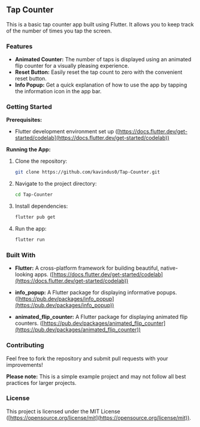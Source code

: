 ## Tap Counter

This is a basic tap counter app built using Flutter. It allows you to keep track of the number of times you tap the screen. 

### Features

* **Animated Counter:** The number of taps is displayed using an animated flip counter for a visually pleasing experience.
* **Reset Button:** Easily reset the tap count to zero with the convenient reset button.
* **Info Popup:** Get a quick explanation of how to use the app by tapping the information icon in the app bar.

### Getting Started

**Prerequisites:**

* Flutter development environment set up ([https://docs.flutter.dev/get-started/codelab](https://docs.flutter.dev/get-started/codelab))

**Running the App:**

1. Clone the repository:

   ```bash
   git clone https://github.com/kavindus0/Tap-Counter.git
   ```
2. Navigate to the project directory:

   ```bash
   cd Tap-Counter
   ```
3. Install dependencies:

   ```bash
   flutter pub get
   ```
4. Run the app:

   ```bash
   flutter run
   ```

### Built With

* **Flutter:** A cross-platform framework for building beautiful, native-looking apps. ([https://docs.flutter.dev/get-started/codelab](https://docs.flutter.dev/get-started/codelab))

* **info_popup:** A Flutter package for displaying informative popups. ([https://pub.dev/packages/info_popup](https://pub.dev/packages/info_popup))

* **animated_flip_counter:** A Flutter package for displaying animated flip counters. ([https://pub.dev/packages/animated_flip_counter](https://pub.dev/packages/animated_flip_counter))


### Contributing

Feel free to fork the repository and submit pull requests with your improvements!

**Please note:** This is a simple example project and may not follow all best practices for larger projects.

### License

This project is licensed under the MIT License ([https://opensource.org/license/mit](https://opensource.org/license/mit)).
